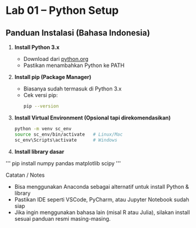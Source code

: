 # Lab 01 – Python Setup

## Panduan Instalasi (Bahasa Indonesia)

1. **Install Python 3.x**
   - Download dari [python.org](https://www.python.org/downloads/)
   - Pastikan menambahkan Python ke PATH

2. **Install pip (Package Manager)**
   - Biasanya sudah termasuk di Python 3.x
   - Cek versi pip:
     ```bash
     pip --version
     ```

3. **Install Virtual Environment (Opsional tapi direkomendasikan)**
   ```bash
   python -m venv sc_env
   source sc_env/bin/activate   # Linux/Mac
   sc_env\Scripts\activate      # Windows
4. **Install library dasar**

'''
pip install numpy pandas matplotlib scipy
'''

Catatan / Notes
- Bisa menggunakan Anaconda sebagai alternatif untuk install Python & library
- Pastikan IDE seperti VSCode, PyCharm, atau Jupyter Notebook sudah siap
- Jika ingin menggunakan bahasa lain (misal R atau Julia), silakan install sesuai panduan resmi masing-masing.

